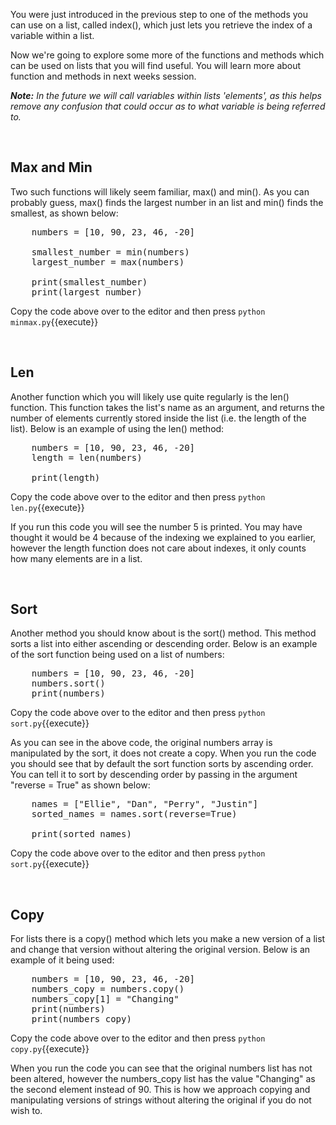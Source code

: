 You were just introduced in the previous step to one of the methods you can use on a list, called index(), which just lets you retrieve the index of a variable within a list. 

Now we're going to explore some more of the functions and methods which can be used on lists that you will find useful. You will learn more about function and methods in next weeks session.

*__Note:__ In the future we will call variables within lists 'elements', as this helps remove any confusion that could occur as to what variable is being referred to.*


</br>

## **Max and Min**

Two such functions will likely seem familiar, max() and min(). As you can probably guess, max() finds the largest number in an list and min() finds the smallest, as shown below:

<pre class="file" data-filename="minmax.py" data-target="replace">
    numbers = [10, 90, 23, 46, -20]

    smallest_number = min(numbers)
    largest_number = max(numbers)

    print(smallest_number) 
    print(largest_number)
</pre>

Copy the code above over to the editor and then press
`python minmax.py`{{execute}}

</br>

## **Len**

Another function which you will likely use quite regularly is the len() function. This function takes the list's name as an argument, and returns the number of elements currently stored inside the list (i.e. the length of the list). Below is an example of using the len() method:

<pre class="file" data-filename="len.py" data-target="replace">
    numbers = [10, 90, 23, 46, -20]
    length = len(numbers)

    print(length)
</pre>

Copy the code above over to the editor and then press
`python len.py`{{execute}}

If you run this code you will see the number 5 is printed. You may have thought it would be 4 because of the indexing we explained to you earlier, however the length function does not care about indexes, it only counts how many elements are in a list.

</br>

## **Sort**

Another method you should know about is the sort() method. This method sorts a list into either ascending or descending order. Below is an example of the sort function being used on a list of numbers:

<pre class="file" data-filename="sort.py" data-target="replace">
    numbers = [10, 90, 23, 46, -20]
    numbers.sort()
    print(numbers)
</pre>

Copy the code above over to the editor and then press
`python sort.py`{{execute}}

As you can see in the above code, the original numbers array is manipulated by the sort, it does not create a copy. When you run the code you should see that by default the sort function sorts by ascending order. You can tell it to sort by descending order by passing in the argument "reverse = True" as shown below:

<pre class="file" data-filename="sort.py" data-target="replace">
    names = ["Ellie", "Dan", "Perry", "Justin"]
    sorted_names = names.sort(reverse=True)

    print(sorted_names)
</pre>

Copy the code above over to the editor and then press
`python sort.py`{{execute}}

</br>

## **Copy**

For lists there is a copy() method which lets you make a new version of a list and change that version without altering the original version. Below is an example of it being used:

<pre class="file" data-filename="copy.py" data-target="replace">
    numbers = [10, 90, 23, 46, -20]
    numbers_copy = numbers.copy()
    numbers_copy[1] = "Changing"
    print(numbers)
    print(numbers_copy)
</pre>

Copy the code above over to the editor and then press
`python copy.py`{{execute}}

When you run the code you can see that the original numbers list has not been altered, however the numbers_copy list has the value "Changing" as the second element instead of 90. This is how we approach copying and manipulating versions of strings without altering the original if you do not wish to.